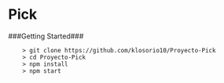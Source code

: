 # Pick


###Getting Started###
```
	> git clone https://github.com/klosorio10/Proyecto-Pick
	> cd Proyecto-Pick
	> npm install
	> npm start
```
